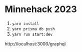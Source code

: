 # Minnehack 2023

1. `yarn install`
2. `yarn prisma db push`
3. `yarn run start:dev`

http://localhost:3000/graphql
